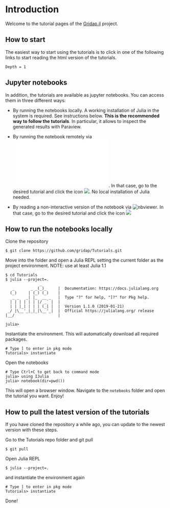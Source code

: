 # Introduction

Welcome to the tutorial pages of the [Gridap.jl](https://github.com/gridap/Gridap.jl) project.

## How to start

The easiest way to start using the tutorials is to click in one of the following links to start reading the html version of the tutorials.

```@contents
Depth = 1
```

## Jupyter notebooks

In addition, the tutorials are available as jupyter notebooks. You can access them in three different ways:

- By running the notebooks locally. A working installation of Julia in the system is required. See instructions below. **This is the recommended way to follow the tutorials**. In particular, it allows to inspect the generated results with Paraview.

- By running the notebook remotely via ![binder](www.mybinder.org). In that case, go to the desired tutorial and click the icon ![](https://mybinder.org/badge_logo.svg). No local installation of Julia needed.

- By reading a non-interactive version of the notebook via ![nbviewer](nbviewer.jupyter.org/). In that case, go to the desired tutorial and click the icon ![](https://img.shields.io/badge/show-nbviewer-579ACA.svg)

## How to run the notebooks locally

Clone the repository
```
$ git clone https://github.com/gridap/Tutorials.git
```

Move into the folder and open a Julia REPL setting the current folder as the project environment. NOTE: use at least Julia 1.1
```
$ cd Tutorials
$ julia --project=.
               _
   _       _ _(_)_     |  Documentation: https://docs.julialang.org
  (_)     | (_) (_)    |
   _ _   _| |_  __ _   |  Type "?" for help, "]?" for Pkg help.
  | | | | | | |/ _` |  |
  | | |_| | | | (_| |  |  Version 1.1.0 (2019-01-21)
 _/ |\__'_|_|_|\__'_|  |  Official https://julialang.org/ release
|__/                   |

julia> 

```

Instantiate the environment. This will automatically download all required packages.
```
# Type ] to enter in pkg mode
Tutorials> instantiate
```

Open the notebooks
```
# Type Ctrl+C to get back to command mode
julia> using IJulia
julia> notebook(dir=pwd())
```
This will open a browser window. Navigate to the `notebooks` folder and open the tutorial you want. Enjoy!

## How to pull the latest version of the tutorials

If you have cloned the repository a while ago, you can update to the newest version with these steps.

Go to the Tutorials repo folder and git pull
```
$ git pull
```
Open Julia REPL
```
$ julia --project=.

```
and instantiate the environment again
```
# Type ] to enter in pkg mode
Tutorials> instantiate
```

Done!
